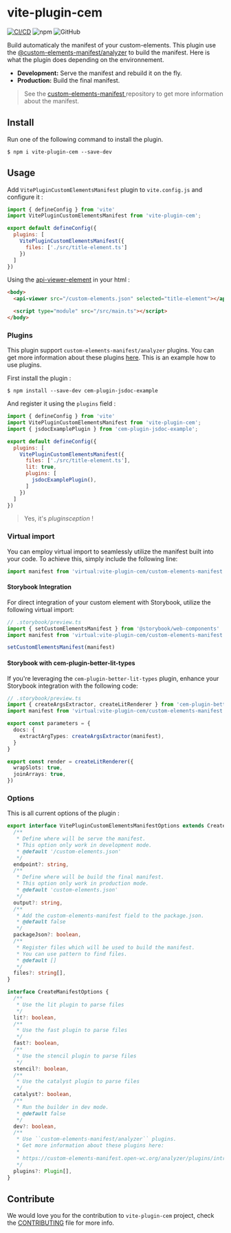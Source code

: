 # vite-plugin-cem

[![CI/CD](https://github.com/Kamiapp-fr/vite-plugin-cem/actions/workflows/main.yml/badge.svg)](https://github.com/Kamiapp-fr/vite-plugin-cem/actions/workflows/main.yml)
![npm](https://img.shields.io/npm/v/vite-plugin-cem)
![GitHub](https://img.shields.io/github/license/kamiapp-fr/vite-plugin-cem)

Build automaticaly the manifest of your custom-elements. This plugin use the [@custom-elements-manifest/analyzer](https://github.com/open-wc/custom-elements-manifest/tree/master/packages/analyzer) to build the manifest. Here is what the plugin does depending on the environnement.

* **Development:** Serve the manifest and rebuild it on the fly.
* **Production:** Build the final manifest.

> See the [custom-elements-manifest
](https://github.com/webcomponents/custom-elements-manifest) repository to get more information about the manifest.

## Install

Run one of the following command to install the plugin.

```console
$ npm i vite-plugin-cem --save-dev
```

## Usage

Add `VitePluginCustomElementsManifest` plugin to ``vite.config.js`` and configure it :

```js
import { defineConfig } from 'vite'
import VitePluginCustomElementsManifest from 'vite-plugin-cem';

export default defineConfig({
  plugins: [
    VitePluginCustomElementsManifest({
      files: ['./src/title-element.ts']
    })
  ]
})
```

Using the [api-viewer-element](https://github.com/open-wc/api-viewer-element) in your html : 

```html
<body>
  <api-viewer src="/custom-elements.json" selected="title-element"></api-viewer>

  <script type="module" src="/src/main.ts"></script>
</body>
```

### Plugins

This plugin support `custom-elements-manifest/analyzer` plugins. You can get more information about these plugins [here](https://custom-elements-manifest.open-wc.org/analyzer/plugins/intro/). This is an example how to use plugins. 
 
First install the plugin :

```console
$ npm install --save-dev cem-plugin-jsdoc-example
```

And register it using the ``plugins`` field :

```js
import { defineConfig } from 'vite'
import VitePluginCustomElementsManifest from 'vite-plugin-cem';
import { jsdocExamplePlugin } from 'cem-plugin-jsdoc-example';

export default defineConfig({
  plugins: [
    VitePluginCustomElementsManifest({
      files: ['./src/title-element.ts'],
      lit: true,
      plugins: [
        jsdocExamplePlugin(),
      ]
    })
  ]
})
```

> Yes, it's *pluginsception* !

### Virtual import

You can employ virtual import to seamlessly utilize the manifest built into your code. To achieve this, simply include the following line: 

```ts
import manifest from 'virtual:vite-plugin-cem/custom-elements-manifest';
```

#### Storybook Integration

For direct integration of your custom element with Storybook, utilize the following virtual import:

```ts
// .storybook/preview.ts
import { setCustomElementsManifest } from '@storybook/web-components'
import manifest from 'virtual:vite-plugin-cem/custom-elements-manifest';

setCustomElementsManifest(manifest)
```

#### Storybook with cem-plugin-better-lit-types

If you're leveraging the ``cem-plugin-better-lit-types`` plugin, enhance your Storybook integration with the following code:

```ts
// .storybook/preview.ts
import { createArgsExtractor, createLitRenderer } from 'cem-plugin-better-lit-types/storybook'
import manifest from 'virtual:vite-plugin-cem/custom-elements-manifest';

export const parameters = {
  docs: {
    extractArgTypes: createArgsExtractor(manifest),
  }
}

export const render = createLitRenderer({
  wrapSlots: true,
  joinArrays: true,
})
```

### Options

This is all current options of the plugin :

```ts
export interface VitePluginCustomElementsManifestOptions extends CreateManifestOptions {
  /**
   * Define where will be serve the manifest.
   * This option only work in development mode.
   * @default '/custom-elements.json'
   */
  endpoint?: string,
  /**
   * Define where will be build the final manifest.
   * This option only work in production mode.
   * @default 'custom-elements.json'
   */
  output?: string,
  /**
   * Add the custom-elements-manifest field to the package.json.
   * @default false
   */
  packageJson?: boolean,
  /**
   * Register files which will be used to build the manifest.
   * You can use pattern to find files.
   * @default [] 
   */
  files?: string[],
}

interface CreateManifestOptions {
  /**
   * Use the lit plugin to parse files
   */
  lit?: boolean,
  /**
   * Use the fast plugin to parse files
   */
  fast?: boolean,
  /**
   * Use the stencil plugin to parse files
   */
  stencil?: boolean,
  /**
   * Use the catalyst plugin to parse files
   */
  catalyst?: boolean,
  /**
   * Run the builder in dev mode.
   * @default false
   */
  dev?: boolean,
  /**
   * Use ``custom-elements-manifest/analyzer`` plugins.
   * Get more information about these plugins here:
   * 
   * https://custom-elements-manifest.open-wc.org/analyzer/plugins/intro/
   */
  plugins?: Plugin[], 
}
```

## Contribute

We would love you for the contribution to ``vite-plugin-cem`` project, check the [CONTRIBUTING](./CONTRIBUTING.md) file for more info.